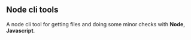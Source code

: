 ## Node cli tools

A node cli tool for getting files and doing some minor checks with **Node**, **Javascript**.
